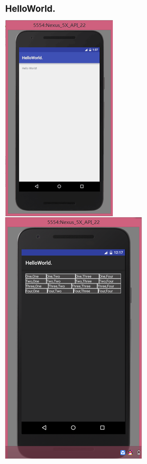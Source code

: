 # HelloWorld.
![image](https://github.com/ZL040/HelloWorld./blob/master/MWU%5B%5D%40%24L%60TP4A3SO%400ZX%40AQ.png)
![image](https://github.com/ZL040/HelloWorld./blob/master/program1.png)
